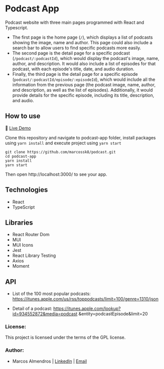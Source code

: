 # Podcast App

Podcast website with three main pages programmed with React and Typescript.
- The first page is the home page (`/`), which displays a list of podcasts showing the image, name and author. This page could also include a search bar to allow users to find specific podcasts more easily.
- The second page is the detail page for a specific podcast (`/podcast/:podcastId`), which would display the podcast's image, name, author, and description. It would also include a list of episodes for that podcast, with each episode's title, date, and audio duration.
- Finally, the third page is the detail page for a specific episode (`podcast/:podcastId/episode/:episodeId`), which would include all the information from the previous page (the podcast image, name, author, and description, as well as the list of episodes). Additionally, it would provide details for the specific episode, including its title, description, and audio.
## How to use

🔵 [Live Demo]()

Clone this repository and navigate to podcast-app folder, install packages using `yarn install` and execute project using `yarn start`

```
git clone https://github.com/marcossk8/podcast.git
cd podcast-app
yarn install
yarn start
```

Then open http://localhost:3000/ to see your app.

## Technologies

- React
- TypeScript

## Libraries

- React Router Dom
- MUI
- MUI Icons
- Jest
- React Library Testing
- Axios
- Moment

## API

- List of the 100 most popular podcasts:
https://itunes.apple.com/us/rss/toppodcasts/limit=100/genre=1310/json

- Detail of a podcast:
https://itunes.apple.com/lookup?id=934552872&media=podcast
&entity=podcastEpisode&limit=20

### License:

This project is licensed under the terms of the GPL license.

### Author:
- Marcos Almendros | [LinkedIn](https://www.linkedin.com/in/marcos-almendros-225b75183/) | [Email](mailto:marcosdalmendros@gmail.com)